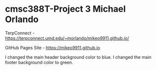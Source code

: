 # cmsc388T-Project 3 Michael Orlando

TerpConnect - https://terpconnect.umd.edu/~morlando/mikeo9911.github.io/

GitHub Pages Site - https://mikeo9911.github.io

I changed the main header background color to blue.
I changed the main footer background color to green.
